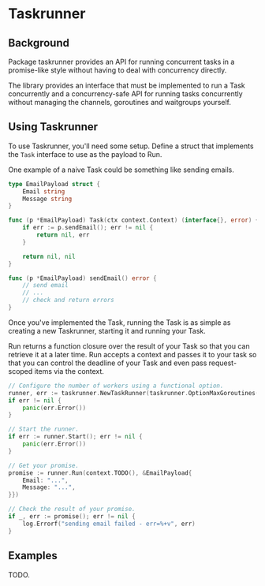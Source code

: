 # Taskrunner

## Background
Package taskrunner provides an API for running concurrent tasks in a promise-like
style without having to deal with concurrency directly.

The library provides an interface that must be implemented to run a Task concurrently
and a concurrency-safe API for running tasks concurrently without managing the
channels, goroutines and waitgroups yourself.

## Using Taskrunner
To use Taskrunner, you'll need some setup.
Define a struct that implements the `Task` interface to use as the payload to Run.

One example of a naive Task could be something like sending emails.

```go
type EmailPayload struct {
    Email string
    Message string
}

func (p *EmailPayload) Task(ctx context.Context) (interface{}, error) {
    if err := p.sendEmail(); err != nil {
        return nil, err
    }

    return nil, nil
}

func (p *EmailPayload) sendEmail() error {
    // send email
    // ...
    // check and return errors
}
```

Once you've implemented the Task, running the Task is as simple as creating a
new Taskrunner, starting it and running your Task.

Run returns a function closure over the result of your Task so that you can
retrieve it at a later time.
Run accepts a context and passes it to your task so that you can control the
deadline of your Task and even pass request-scoped items via the context.

```go
// Configure the number of workers using a functional option.
runner, err := taskrunner.NewTaskRunner(taskrunner.OptionMaxGoroutines(runtime.NUMCPU + 1))
if err != nil {
    panic(err.Error())
}

// Start the runner.
if err := runner.Start(); err != nil {
    panic(err.Error())
}

// Get your promise.
promise := runner.Run(context.TODO(), &EmailPayload{
    Email: "...",
    Message: "...",
}})

// Check the result of your promise.
if _, err := promise(); err != nil {
    log.Errorf("sending email failed - err=%+v", err)
}

```

## Examples
TODO.
